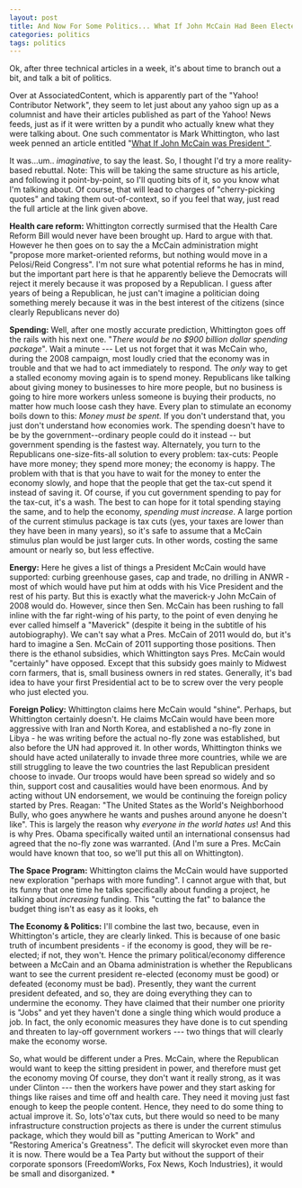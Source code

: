 ```yaml
---
layout: post
title: And Now For Some Politics... What If John McCain Had Been Elected 
categories: politics
tags: politics
---
```


  Ok, after three technical articles in a week, it's about time to branch out a bit, and talk a bit of politics.

  Over at AssociatedContent, which is apparently part of the "Yahoo! Contributor Network", they seem to let just about any yahoo sign up as a columnist and have their articles published as part of the Yahoo! News feeds, just as if it were written by a pundit who actually knew what they were talking about.  One such commentator is Mark Whittington, who last week penned an article entitled "[What If John McCain was President "](http://news.yahoo.com/s/ac/20110316/pl_ac/8074814_what_if_john_mccain_was_president).
  
  It was...um.. *imaginative*, to say the least.  So, I thought I'd try a more reality-based rebuttal.  Note: This will be taking the same structure as his article, and following it point-by-point, so I'll quoting bits of it, so you know what I'm talking about.  Of course, that will lead to charges of "cherry-picking quotes" and taking them out-of-context, so if you feel that way, just read the full article at the link given above.
  
  **Health care reform:** Whittington correctly surmised that the Health Care Reform Bill would never have been brought up.  Hard to argue with that.  However he then goes on to say the a McCain administration might "propose more market-oriented reforms, but nothing would move in a Pelosi/Reid Congress".  I'm not sure what potential reforms he has in mind, but the important part here is that he apparently believe the Democrats will reject it merely because it was proposed by a Republican.  I guess after years of being a Republican, he just can't imagine a politician doing something merely because it was in the best interest of the citizens (since clearly Republicans never do) 
  
  **Spending:**  Well, after one mostly accurate prediction, Whittington goes off the rails with his next one.  "_There would be no $900 billion dollar spending package_".  Wait a minute --- Let us not forget that it was McCain who, during the 2008 campaign,  most loudly cried that the economy was in trouble and that we had to act immediately to respond.  The _only_ way to get a stalled economy moving again is to spend money. Republicans like talking about giving money to businesses to hire more people, but no business is going to hire more workers unless someone is buying their products, no matter how much loose cash they have.  Every plan to stimulate an economy boils down to this: *Money must be spent.*  If you don't understand that, you just don't understand how economies work.  The spending doesn't have to be by the government--ordinary people could do it instead -- but government spending is the fastest way.  Alternately, you turn to the Republicans one-size-fits-all solution to every problem:  tax-cuts:  People have more money; they spend more money; the economy is happy.  The problem with that is that you have to wait for the money to enter the economy slowly, and hope that the people that get the tax-cut spend it instead of saving it.  Of course, if you cut government spending to pay for the tax-cut, it's a wash.  The best to can hope for it total spending staying the same, and to help the economy, _spending must increase_.    A large portion of the current stimulus package is tax cuts (yes, your taxes are lower than they have been in many years), so it's safe to assume that a McCain stimulus plan would be just larger cuts. In other words, costing the same amount or nearly so, but less effective.

  **Energy:**  Here he gives a list of things a President McCain would have supported: curbing greenhouse gases, cap and trade, no drilling in ANWR - most of which would have put him at odds with his Vice President and the rest of his party.  But this is exactly what the maverick-y John McCain of 2008 would do.  However, since then Sen. McCain has been rushing to fall inline with the far right-wing of his party, to the point of even denying he ever called himself a "Maverick" (despite it being in the subtitle of his autobiography).  We can't say what a Pres. McCain of 2011 would do, but it's hard to imagine a Sen. McCain of 2011 supporting those positions.   Then there is the ethanol subsidies, which Whittington says Pres. McCain would "certainly" have opposed.  Except that this subsidy goes mainly to Midwest corn farmers, that is, small business owners in red states.  Generally, it's bad idea to have your first Presidential act to be to screw over the very people who just elected you.

  **Foreign Policy:**  Whittington claims here McCain would "shine".  Perhaps, but Whittington certainly doesn't.  He claims McCain would have been more aggressive with Iran and North Korea, and established a no-fly zone in Libya - he was writing before the actual no-fly zone was established, but also before the UN had approved it.  In other words, Whittington thinks we should have acted unilaterally to invade three more countries, while we are still struggling to leave the two countries the last Republican president choose to invade.  Our troops would have been spread so widely and so thin, support cost and causalities would have been enormous.  And by acting without UN endorsement, we would be continuing the foreign policy started by Pres. Reagan: "The United States as the World's Neighborhood Bully, who goes anywhere he wants and pushes around anyone he doesn't like".  This is largely the reason why *everyone in the world hates us*!   And this is why Pres. Obama specifically waited until an international consensus had agreed that the no-fly zone was warranted.  (And I'm sure a Pres. McCain would have known that too, so we'll put this all on Whittington).

**The Space Program:** Whittington claims the McCain would have supported new exploration "perhaps with more funding".  I cannot argue with that, but its funny that one time he talks specifically about funding a project, he talking about *increasing* funding.  This "cutting the fat" to balance the budget thing isn't as easy as it looks, eh 

**The Economy &amp; Politics:**  I'll combine the last two, because, even in Whittington's article, they are clearly linked.  This is because of one basic truth of incumbent presidents - if the economy is good, they will be re-elected; if not, they won't.  Hence the primary political/economy difference between a McCain and an Obama administration is whether the Republicans want to see the current president re-elected (economy must be good) or defeated (economy must be bad).  Presently, they want the current president defeated, and so, they are doing everything they can to undermine the economy.   They have claimed that their number one priority is "Jobs" and yet they haven't done a single thing which would produce a job.  In fact, the only economic measures they have done is to cut spending and threaten to lay-off government workers --- two things that will clearly make the economy worse. 
 
So, what would be different under a Pres. McCain, where the Republican would want to keep the sitting president in power, and therefore must get the economy moving   Of course, they don't want it really strong, as it was under Clinton --- then the workers have power and they start asking for things like raises and time off and health care.  They need it moving just fast enough to keep the people content.   Hence,  they need to do some thing to actual improve it.  So, lots'o'tax cuts, but there would so need to be many infrastructure construction projects as there is under the current stimulus package,  which they would bill as "putting American to Work" and "Restoring America's Greatness".  The deficit will skyrocket even more than it is now.  There would be a Tea Party but without the support of their corporate sponsors (FreedomWorks, Fox News, Koch Industries), it would be small and disorganized.
* 